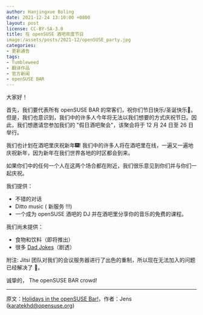 ```yaml
---
author: Hanjingxue Boling
date: 2021-12-24 13:10:00 +0800
layout: post
license: CC-BY-SA-3.0
title: 在 openSUSE 酒吧欢度节日
image:/assets/posts/2021-12/openSUSE_party.jpg
categories:
- 更新通告
tags:
- Tumbleweed
- 翻译作品
- 官方新闻
- openSUSE BAR
---
```


大家好！

首先，我们要代表所有 openSUSE BAR 的常客们，祝你们节日快乐/圣诞快乐🎄。但是，我们也意识到，我们中的许多人今年将无法以我们想要的方式庆祝节日。因此，我们想邀请您参加我们的 "假日酒吧聚会"，该聚会将于 12 月 24 日至 26 日举行。

我们也计划在酒吧里庆祝新年🎆! 我们中的许多人将在酒吧里在线，一遍又一遍地庆祝新年，因为新年在我们世界各地的时区都会到来。

如果你们中的任何一个人在这两个场合都在附近，我们很乐意见到你们并与你们一起庆祝。

我们提供：

- 不错的对话
- Ditto music ( 新服务 !!!)
- 一个成为 openSUSE 酒吧的 DJ 并在酒吧里分享你的音乐的免费的课程。

我们尚未提供：

- 食物和饮料（即将推出）
- 很多 [Dad Jokes](https://www.urbandictionary.com/define.php?term=Dad%20Jokes)（剧透）

附注: Jitsi 团队对我们的会议服务器进行了出色的重制，所以现在无法加入的问题已经解决了 🎉。

诚挚的，
The openSUSE BAR crowd!

------

原文：[Holidays in the openSUSE Bar!](https://news.opensuse.org/2021/12/23/bar-holidays/)，作者：Jens (karatekhd@opensuse.org)